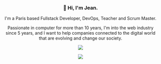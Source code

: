 <h3 align="center">👋 Hi, I'm Jean.</h3>
<p align="center">I'm a Paris based Fullstack Developer, DevOps, Teacher and Scrum Master.</p>
<p align="center">Passionate in computer for more than 10 years, I'm into the web industry since 5 years, and I want to help companies connected to the digital world that are evolving and change our society.</p>
<p align="center">
	<img src="https://github-readme-stats.vercel.app/api/?username=mrpandat&show_icons=true&theme=blueberry&count_private=true&include_all_commits=true"></img>
</p>
<p align="center">
  <img src="https://media.giphy.com/media/2UCt7zbmsLoCXybx6t/giphy.gif" />
</p>
